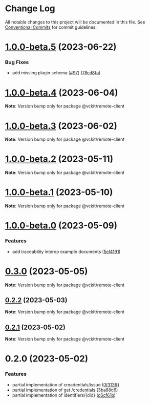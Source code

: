 # Change Log

All notable changes to this project will be documented in this file.
See [Conventional Commits](https://conventionalcommits.org) for commit guidelines.

# [1.0.0-beta.5](https://github.com/uncefact/project-vckit/compare/v1.0.0-beta.2...v1.0.0-beta.5) (2023-06-22)

### Bug Fixes

- add missing plugin schema ([#97](https://github.com/uncefact/project-vckit/issues/97)) ([78cd8fa](https://github.com/uncefact/project-vckit/commit/78cd8faeeb959afc469b7fbfd7cdb09391f71033))

# [1.0.0-beta.4](https://github.com/uncefact/project-vckit/compare/v1.0.0-beta.3...v1.0.0-beta.4) (2023-06-04)

**Note:** Version bump only for package @vckit/remote-client

# [1.0.0-beta.3](https://github.com/uncefact/project-vckit/compare/v1.0.0-beta.2...v1.0.0-beta.3) (2023-06-02)

**Note:** Version bump only for package @vckit/remote-client

# [1.0.0-beta.2](https://github.com/uncefact/project-vckit/compare/v1.0.0-beta.1...v1.0.0-beta.2) (2023-05-11)

**Note:** Version bump only for package @vckit/remote-client

# [1.0.0-beta.1](https://github.com/uncefact/project-vckit/compare/v1.0.0-beta.0...v1.0.0-beta.1) (2023-05-10)

**Note:** Version bump only for package @vckit/remote-client

# [1.0.0-beta.0](https://github.com/uncefact/project-vckit/compare/v0.3.0...v1.0.0-beta.0) (2023-05-09)

### Features

- add traceability interop example documents ([5ef4191](https://github.com/uncefact/project-vckit/commit/5ef41918e772ebe4e94715c3f884e0872a27caeb))

# [0.3.0](https://github.com/uncefact/project-vckit/compare/v0.2.2...v0.3.0) (2023-05-05)

**Note:** Version bump only for package @vckit/remote-client

## [0.2.2](https://github.com/uncefact/project-vckit/compare/v0.2.1...v0.2.2) (2023-05-03)

**Note:** Version bump only for package @vckit/remote-client

## [0.2.1](https://github.com/uncefact/project-vckit/compare/v0.2.0...v0.2.1) (2023-05-02)

**Note:** Version bump only for package @vckit/remote-client

# 0.2.0 (2023-05-02)

### Features

- partial implementation of creadentials/issue ([0f313ff](https://github.com/uncefact/project-vckit/commit/0f313ffcc790c2c18d0cde06e7866ab80626bb76))
- partial implementation of get /credentials ([3ba88d6](https://github.com/uncefact/project-vckit/commit/3ba88d6cd649faa8b55266508a6c2402c12aeacf))
- partial implementation of identifiers/{did} ([c6cf61b](https://github.com/uncefact/project-vckit/commit/c6cf61bd0953caeea208c2f7294bc783cd8f20df))
